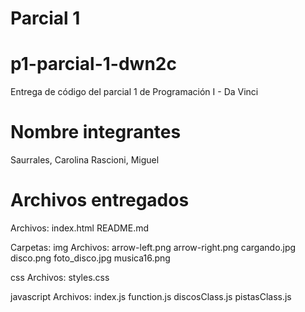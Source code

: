 # Parcial 1

# p1-parcial-1-dwn2c
Entrega de código del parcial 1 de Programación I - Da Vinci

# Nombre integrantes

Saurrales, Carolina
Rascioni, Miguel

# Archivos entregados
Archivos: 
index.html
README.md

Carpetas:
img
	Archivos:
		arrow-left.png
		arrow-right.png
		cargando.jpg
		disco.png
		foto_disco.jpg
		musica16.png

css
	Archivos:
		styles.css
	
javascript
	Archivos:
		index.js
		function.js
		discosClass.js
		pistasClass.js
